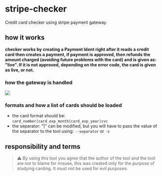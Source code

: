 # stripe-checker
Credit card checker using stripe payment gateway.

## how it works
__checker works by creating a Payment Ident right after it reads a credit card then creates a payment, if payment is approved, then refunds the amount charged (avoiding future problems with the card) and is given as: "live". If it is not approved, depending on the error code, the card is given as live, or not.__

### how the gateway is handled 
![](https://github.com/J4c5/stripe-checker/blob/assets/2022-05-18%20(2).png)


### formats and how a list of cards should be loaded
- the card format should be: `card_number|card_exp_month|card_exp_year|cvc`
- the separator: "|" can be modified, but you will have to pass the value of the separator to the tool using: `--separator` or `-s`

## responsibility and terms
> ⚠️ By using this tool you agree that the author of the tool and the tool are not to blame for misuse, this was created only for the purpose of studying carding. It must not be used for evil purposes.
